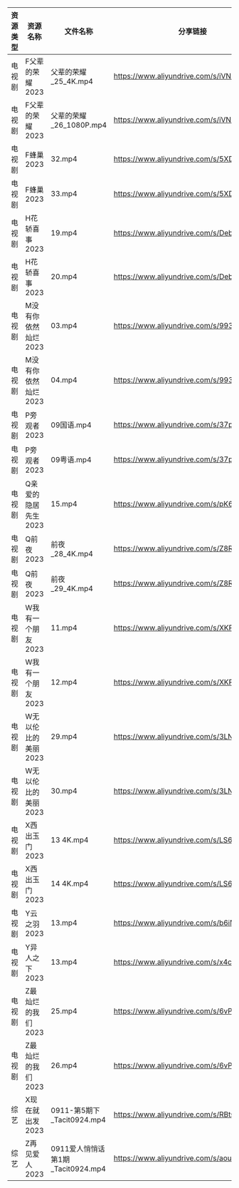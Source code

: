 | 资源类型 | 资源名称         | 文件名称                       | 分享链接                                      | 更新时间       |
| ---- | ------------ | -------------------------- | ----------------------------------------- | ---------- |
| 电视剧  | F父辈的荣耀2023   | 父辈的荣耀_25_4K.mp4            | https://www.aliyundrive.com/s/iVNwibyXW9P | 2023-09-12 |
| 电视剧  | F父辈的荣耀2023   | 父辈的荣耀_26_1080P.mp4         | https://www.aliyundrive.com/s/iVNwibyXW9P | 2023-09-12 |
| 电视剧  | F蜂巢2023      | 32.mp4                     | https://www.aliyundrive.com/s/5XDFM5Edxba | 2023-09-12 |
| 电视剧  | F蜂巢2023      | 33.mp4                     | https://www.aliyundrive.com/s/5XDFM5Edxba | 2023-09-12 |
| 电视剧  | H花轿喜事2023    | 19.mp4                     | https://www.aliyundrive.com/s/Deb73Nu6cAg | 2023-09-12 |
| 电视剧  | H花轿喜事2023    | 20.mp4                     | https://www.aliyundrive.com/s/Deb73Nu6cAg | 2023-09-12 |
| 电视剧  | M没有你依然灿烂2023 | 03.mp4                     | https://www.aliyundrive.com/s/993WCrXf9mD | 2023-09-12 |
| 电视剧  | M没有你依然灿烂2023 | 04.mp4                     | https://www.aliyundrive.com/s/993WCrXf9mD | 2023-09-12 |
| 电视剧  | P旁观者2023     | 09国语.mp4                   | https://www.aliyundrive.com/s/37pqFfWTwos | 2023-09-12 |
| 电视剧  | P旁观者2023     | 09粤语.mp4                   | https://www.aliyundrive.com/s/37pqFfWTwos | 2023-09-12 |
| 电视剧  | Q亲爱的隐居先生2023 | 15.mp4                     | https://www.aliyundrive.com/s/pK6ZZintQ5o | 2023-09-12 |
| 电视剧  | Q前夜2023      | 前夜_28_4K.mp4               | https://www.aliyundrive.com/s/Z8RY9qPcmgX | 2023-09-12 |
| 电视剧  | Q前夜2023      | 前夜_29_4K.mp4               | https://www.aliyundrive.com/s/Z8RY9qPcmgX | 2023-09-12 |
| 电视剧  | W我有一个朋友2023  | 11.mp4                     | https://www.aliyundrive.com/s/XKPwiseqWcd | 2023-09-12 |
| 电视剧  | W我有一个朋友2023  | 12.mp4                     | https://www.aliyundrive.com/s/XKPwiseqWcd | 2023-09-12 |
| 电视剧  | W无以伦比的美丽2023 | 29.mp4                     | https://www.aliyundrive.com/s/3LNxF1pwKnT | 2023-09-12 |
| 电视剧  | W无以伦比的美丽2023 | 30.mp4                     | https://www.aliyundrive.com/s/3LNxF1pwKnT | 2023-09-12 |
| 电视剧  | X西出玉门2023    | 13 4K.mp4                  | https://www.aliyundrive.com/s/LS6RVyLuhC7 | 2023-09-12 |
| 电视剧  | X西出玉门2023    | 14 4K.mp4                  | https://www.aliyundrive.com/s/LS6RVyLuhC7 | 2023-09-12 |
| 电视剧  | Y云之羽2023     | 13.mp4                     | https://www.aliyundrive.com/s/b6iM8MFmi9r | 2023-09-12 |
| 电视剧  | Y异人之下2023    | 13.mp4                     | https://www.aliyundrive.com/s/x4c9VAmpoeU | 2023-09-12 |
| 电视剧  | Z最灿烂的我们2023  | 25.mp4                     | https://www.aliyundrive.com/s/6vPRBkMxLP1 | 2023-09-12 |
| 电视剧  | Z最灿烂的我们2023  | 26.mp4                     | https://www.aliyundrive.com/s/6vPRBkMxLP1 | 2023-09-12 |
| 综艺   | X现在就出发2023   | 0911-第5期下_Tacit0924.mp4    | https://www.aliyundrive.com/s/RBtsDZX8Y3n | 2023-09-12 |
| 综艺   | Z再见爱人2023    | 0911爱人悄悄话第1期_Tacit0924.mp4 | https://www.aliyundrive.com/s/aouNVWvAZxj | 2023-09-12 |
